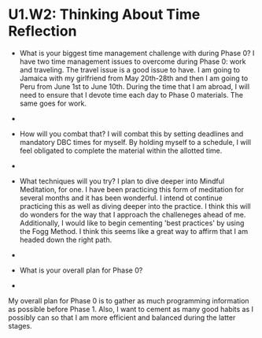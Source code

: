 # U1.W2: Thinking About Time Reflection

* What is your biggest time management challenge with during Phase 0? I have two time management issues to overcome during Phase 0: work and traveling.  The travel issue is a good issue to have.  I am going to Jamaica with my girlfriend from May 20th-28th and then I am going to Peru from June 1st to June 10th.  During the time that I am abroad, I will need to ensure that I devote time each day to Phase 0 materials.  The same goes for work.  
* 
* How will you combat that? I will combat this by setting deadlines and mandatory DBC times for myself.  By holding myself to a schedule, I will feel obligated to complete the material within the allotted time.  
* 
* What techniques will you try? I plan to dive deeper into Mindful Meditation, for one.  I have been practicing this form of meditation for several months and it has been wonderful.  I intend ot continue practicing this as well as diving deeper into the practice.  I think this will do wonders for the way that I approach the challeneges ahead of me.  Additionally, I would like to begin cementing 'best practices' by using the Fogg Method.  I think this seems like a great way to affirm that I am headed down the right path.  
* 


* What is your overall plan for Phase 0?
* 
My overall plan for Phase 0 is to gather as much programming information as possible before Phase 1.  Also, I want to cement as many good habits as I possibly can so that I am more efficient and balanced during the latter stages.
